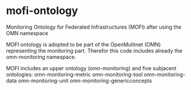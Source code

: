 # mofi-ontology
Monitoring Ontology for Federated Infrastructures (MOFI) after using the OMN namespace

MOFI ontology is adopted to be part of the OpenMultinet (OMN) representing the monitoring part. 
Therefor this code includes already the omn-monitoring namespace.

MOFI includes an upper ontology (omn-monitoring) and five subjacent ontologies: 
omn-monitoring-metric
omn-monitoring-tool
omn-monitoring-data
omn-monitoring-unit
omn-monitoring-genericconcepts
